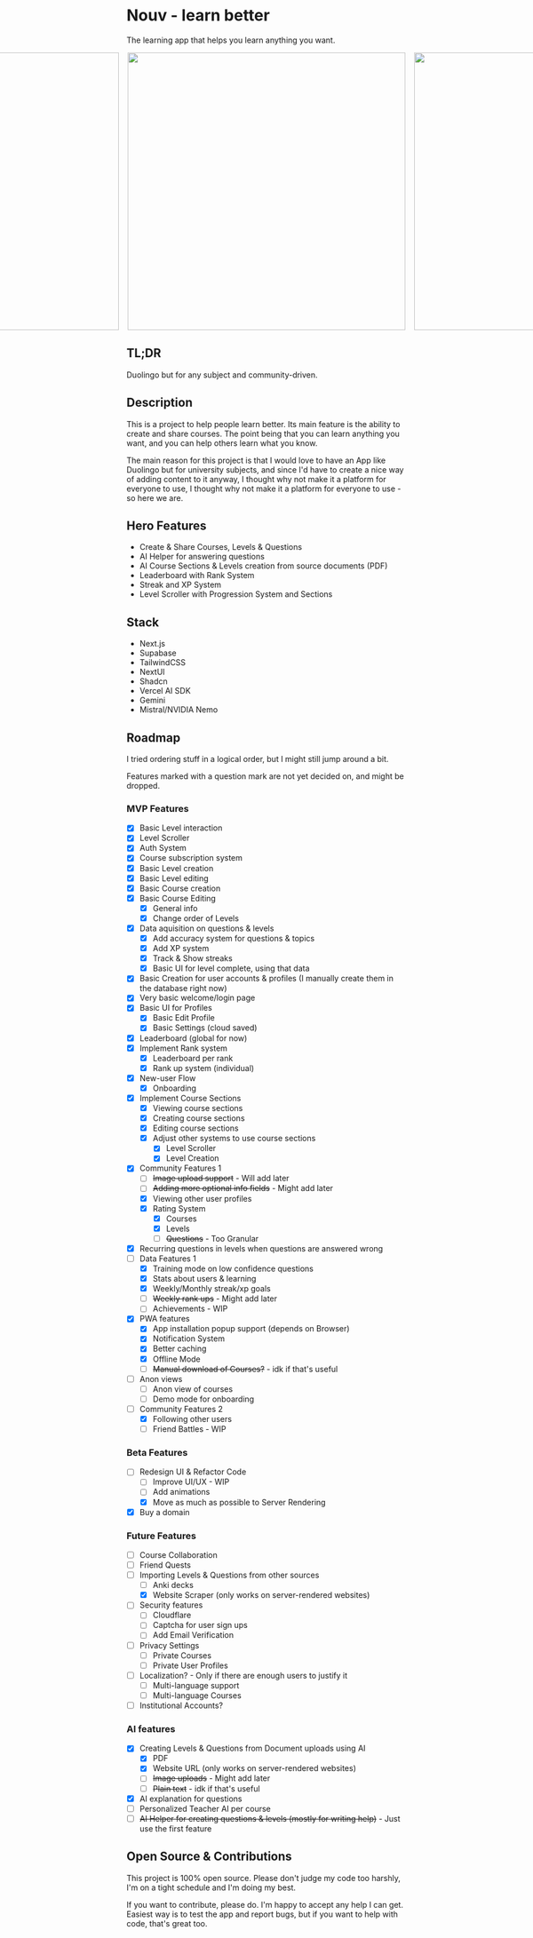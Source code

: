 # Nouv - learn better
The learning app that helps you learn anything you want.



<div style="width: 100%; display: flex; justify-content: center; gap: 1rem;">
    <img src="https://i.imgur.com/ZI5MVWV.png" style="height: 500px; width: auto;" >
    <img src="https://i.imgur.com/jlW9KwP.png" style="height: 500px; width: auto;" >
    <img src="https://i.imgur.com/ELax4dC.png" style="height: 500px; width: auto;" >
    <img src="https://i.imgur.com/9BdqEjB.png" style="height: 500px; width: auto;" >
    <img src="https://i.imgur.com/MR2U4bb.png" style="height: 500px; width: auto;" >
    <img src="https://i.imgur.com/qSPt5SL.png" style="height: 500px; width: auto;" >
    <img src="https://i.imgur.com/jWbhecS.png" style="height: 500px; width: auto;" >
    <img src="https://i.imgur.com/jkz577X.png" style="height: 500px; width: auto;" >
    <img src="https://i.imgur.com/1kLMd45.png" style="height: 500px; width: auto;" >
</div>

## TL;DR
Duolingo but for any subject and community-driven.

## Description
This is a project to help people learn better. Its main feature is the ability to create and share courses.
The point being that you can learn anything you want, and you can help others learn what you know.

The main reason for this project is that I would love to have an App like Duolingo but for university subjects, and since I'd have to create a nice way of adding content to it anyway, I thought why not make it a platform for everyone to use, I thought why not make it a platform for everyone to use - so here we are.

## Hero Features
- Create & Share Courses, Levels & Questions
- AI Helper for answering questions
- AI Course Sections & Levels creation from source documents (PDF)
- Leaderboard with Rank System
- Streak and XP System
- Level Scroller with Progression System and Sections

## Stack
* Next.js
* Supabase
* TailwindCSS
* NextUI
* Shadcn
* Vercel AI SDK
* Gemini
* Mistral/NVIDIA Nemo

## Roadmap
I tried ordering stuff in a logical order, but I might still jump around a bit.

Features marked with a question mark are not yet decided on, and might be dropped.

### MVP Features
- [x] Basic Level interaction
- [x] Level Scroller
- [x] Auth System
- [x] Course subscription system
- [x] Basic Level creation
- [x] Basic Level editing
- [x] Basic Course creation
- [x] Basic Course Editing
    - [x] General info
    - [x] Change order of Levels 
- [x] Data aquisition on questions & levels
    - [x] Add accuracy system for questions & topics
    - [x] Add XP system
    - [x] Track & Show streaks
    - [x] Basic UI for level complete, using that data
- [x] Basic Creation for user accounts & profiles (I manually create them in the database right now)
- [x] Very basic welcome/login page 
- [x] Basic UI for Profiles
    - [x] Basic Edit Profile
    - [x] Basic Settings (cloud saved)
- [x] Leaderboard (global for now)
- [x] Implement Rank system
    - [x] Leaderboard per rank
    - [x] Rank up system (individual)
- [x] New-user Flow
    - [x] Onboarding      
- [x] Implement Course Sections
    - [x] Viewing course sections
    - [x] Creating course sections
    - [x] Editing course sections
    - [x] Adjust other systems to use course sections
        - [x] Level Scroller
        - [x] Level Creation
- [x] Community Features 1
    - [ ] ~~Image upload support~~ - Will add later
    - [ ] ~~Adding more optional info fields~~ - Might add later
    - [x] Viewing other user profiles
    - [x] Rating System
        - [x] Courses
        - [x] Levels 
        - [ ] ~~Questions~~ - Too Granular
- [x] Recurring questions in levels when questions are answered wrong
- [ ] Data Features 1
    - [x] Training mode on low confidence questions
    - [x] Stats about users & learning
    - [x] Weekly/Monthly streak/xp goals
    - [ ] ~~Weekly rank ups~~ - Might add later
    - [ ] Achievements - WIP
- [x] PWA features
    - [x] App installation popup support (depends on Browser)
    - [x] Notification System
    - [x] Better caching
    - [x] Offline Mode
    - [ ] ~~Manual download of Courses?~~ - idk if that's useful
- [ ] Anon views
    - [ ] Anon view of courses
    - [ ] Demo mode for onboarding
- [ ] Community Features 2
    - [x] Following other users
    - [ ] Friend Battles - WIP    

### Beta Features
- [ ] Redesign UI & Refactor Code
    - [ ] Improve UI/UX - WIP
    - [ ] Add animations
    - [x] Move as much as possible to Server Rendering
- [x] Buy a domain

### Future Features
- [ ] Course Collaboration  
- [ ] Friend Quests
- [ ] Importing Levels & Questions from other sources
    - [ ] Anki decks
    - [x] Website Scraper (only works on server-rendered websites)
- [ ] Security features
    - [ ] Cloudflare
    - [ ] Captcha for user sign ups
    - [ ] Add Email Verification
- [ ] Privacy Settings
    - [ ] Private Courses
    - [ ] Private User Profiles
- [ ] Localization? - Only if there are enough users to justify it
    - [ ] Multi-language support
    - [ ] Multi-language Courses
- [ ] Institutional Accounts?    

### AI features
- [x] Creating Levels & Questions from Document uploads using AI
    - [x] PDF
    - [x] Website URL (only works on server-rendered websites)
    - [ ] ~~Image uploads~~ - Might add later
    - [ ] ~~Plain text~~ - idk if that's useful
- [x] AI explanation for questions
- [ ] Personalized Teacher AI per course
- [ ] ~~AI Helper for creating questions & levels (mostly for writing help)~~ - Just use the first feature

## Open Source & Contributions
This project is 100% open source. 
Please don't judge my code too harshly, I'm on a tight schedule and I'm doing my best.

If you want to contribute, please do. I'm happy to accept any help I can get.
Easiest way is to test the app and report bugs, but if you want to help with code, that's great too.
